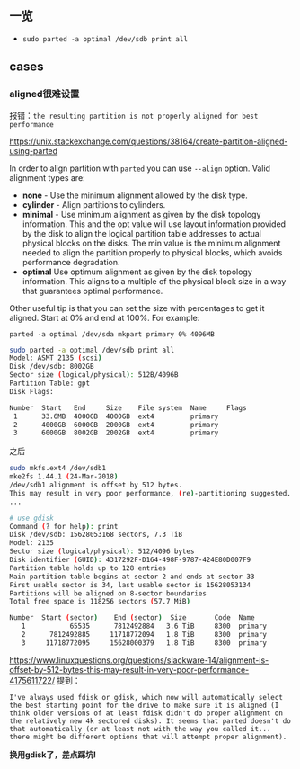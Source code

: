 



## 一览



* `sudo parted -a optimal /dev/sdb print all`



## cases



### **aligned很难设置**

报错：`the resulting partition is not properly aligned for best performance`



<https://unix.stackexchange.com/questions/38164/create-partition-aligned-using-parted>



In order to align partition with `parted` you can use `--align` option. Valid alignment types are:

- **none** - Use the minimum alignment allowed by the disk type.
- **cylinder** - Align partitions to cylinders.
- **minimal** - Use minimum alignment as given by the disk topology information. This and the opt value will use layout information provided by the disk to align the logical partition table addresses to actual physical blocks on the disks. The min value is the minimum alignment needed to align the partition properly to physical blocks, which avoids performance degradation.
- **optimal** Use optimum alignment as given by the disk topology information. This aligns to a multiple of the physical block size in a way that guarantees optimal performance.

Other useful tip is that you can set the size with percentages to get it aligned. Start at 0% and end at 100%. For example:

```
parted -a optimal /dev/sda mkpart primary 0% 4096MB
```





```sh
sudo parted -a optimal /dev/sdb print all
Model: ASMT 2135 (scsi)
Disk /dev/sdb: 8002GB
Sector size (logical/physical): 512B/4096B
Partition Table: gpt
Disk Flags:

Number  Start   End     Size    File system  Name     Flags
 1      33.6MB  4000GB  4000GB  ext4         primary
 2      4000GB  6000GB  2000GB  ext4         primary
 3      6000GB  8002GB  2002GB  ext4         primary
```



之后

```sh
sudo mkfs.ext4 /dev/sdb1
mke2fs 1.44.1 (24-Mar-2018)
/dev/sdb1 alignment is offset by 512 bytes.
This may result in very poor performance, (re)-partitioning suggested.
...

# use gdisk
Command (? for help): print
Disk /dev/sdb: 15628053168 sectors, 7.3 TiB
Model: 2135
Sector size (logical/physical): 512/4096 bytes
Disk identifier (GUID): 4317292F-D164-498F-9787-424E80D007F9
Partition table holds up to 128 entries
Main partition table begins at sector 2 and ends at sector 33
First usable sector is 34, last usable sector is 15628053134
Partitions will be aligned on 8-sector boundaries
Total free space is 118256 sectors (57.7 MiB)

Number  Start (sector)    End (sector)  Size       Code  Name
   1           65535      7812492884   3.6 TiB     8300  primary
   2      7812492885     11718772094   1.8 TiB     8300  primary
   3     11718772095     15628000379   1.8 TiB     8300  primary
```



<https://www.linuxquestions.org/questions/slackware-14/alignment-is-offset-by-512-bytes-this-may-result-in-very-poor-performance-4175611722/> 提到：

```
I've always used fdisk or gdisk, which now will automatically select the best starting point for the drive to make sure it is aligned (I think older versions of at least fdisk didn't do proper alignment on the relatively new 4k sectored disks). It seems that parted doesn't do that automatically (or at least not with the way you called it... there might be different options that will attempt proper alignment).
```



**换用gdisk了，差点踩坑!**

